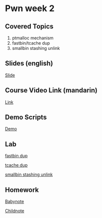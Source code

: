 # Pwn week 2

## Covered Topics
1. ptmalloc mechanism
2. fastbin/tcache dup
3. smallbin stashing unlink

## Slides (english)
[Slide](https://github.com/jwang-a/CTF/tree/master/Teaching/NTUComputerSecurity2020/Pwn2/CS2020_Pwn2.key)

## Course Video Link (mandarin)
[Link](https://www.youtube.com/watch?v=NeSe8-NLpKc&t=7s)

## Demo Scripts
[Demo](https://github.com/jwang-a/CTF/tree/master/Teaching/NTUComputerSecurity2020/Pwn2/Demo)

## Lab
[fastbin dup](https://github.com/jwang-a/CTF/tree/master/MyChallenges/Pwn/TeachingLabs/fastbinlab)

[tcache dup](https://github.com/jwang-a/CTF/tree/master/MyChallenges/Pwn/TeachingLabs/tcachelab)

[smallbin stashing unlink](https://github.com/jwang-a/CTF/tree/master/MyChallenges/Pwn/TeachingLabs/stashlab)

## Homework
[Babynote](https://github.com/jwang-a/CTF/tree/master/MyChallenges/Pwn/Babynote)

[Childnote](https://github.com/jwang-a/CTF/tree/master/MyChallenges/Pwn/Childnote)
